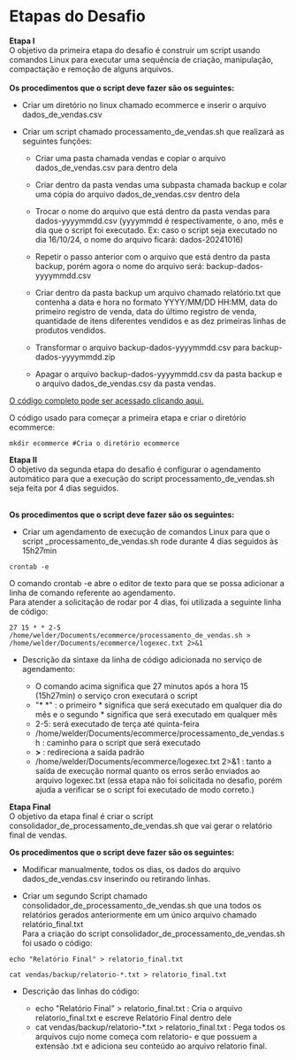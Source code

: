 # Etapas do Desafio  


**Etapa I**  
    O objetivo da primeira etapa do desafio é construir um script usando comandos Linux para executar uma sequência de criação, manipulação, compactação e remoção de alguns arquivos.  <br><br> 
**Os procedimentos que o script deve fazer são os seguintes:**

- Criar um diretório no linux chamado ecommerce e inserir o arquivo dados_de_vendas.csv  

- Criar um script chamado processamento_de_vendas.sh que realizará as seguintes funções:

    - Criar uma pasta chamada vendas e copiar o arquivo dados_de_vendas.csv para dentro dela

    - Criar dentro da pasta vendas uma subpasta chamada backup e colar uma cópia do arquivo dados_de_vendas.csv dentro dela

    - Trocar o nome do arquivo que está dentro da pasta vendas para dados-yyyymmdd.csv (yyyymmdd é respectivamente, o ano, mês e dia que o script foi executado. Ex: caso o script seja executado no dia 16/10/24, o nome do arquivo ficará: dados-20241016)

    - Repetir o passo anterior com o arquivo que está dentro da pasta backup, porém agora o nome do arquivo será: backup-dados-yyyymmdd.csv

    - Criar dentro da pasta backup um arquivo chamado relatório.txt que contenha a data e hora no formato YYYY/MM/DD HH:MM, data do primeiro registro de venda, data do último registro de venda, quantidade de itens diferentes vendidos e as dez primeiras linhas de produtos vendidos.  

    - Transformar o arquivo backup-dados-yyyymmdd.csv para backup-dados-yyyymmdd.zip  

    - Apagar o arquivo backup-dados-yyyymmdd.csv da pasta backup e o arquivo dados_de_vendas.csv da pasta vendas.  

[O código completo pode ser acessado clicando aqui.](/Sprint%201/Desafio/etapa-1/processamento_de_vendas.sh)  

    
O código usado para começar a primeira etapa e criar o diretório ecommerce:
    
    mkdir ecommerce #Cria o diretório ecommerce  
    
    
    

**Etapa II**  
O objetivo da segunda etapa do desafio é configurar o agendamento automático para que a execução do script processamento_de_vendas.sh seja feita por 4 dias seguidos. <br><br>

**Os procedimentos que o script deve fazer são os seguintes:**  
- Criar um agendamento de execução de comandos Linux para que o script _processamento_de_vendas.sh rode durante 4 dias seguidos às 15h27min  
```
crontab -e
```  
O comando crontab -e abre o editor de texto para que se possa adicionar a linha de comando referente ao agendamento.  
Para atender a solicitação de rodar por 4 dias, foi utilizada a seguinte linha de código:    

```  
27 15 * * 2-5 /home/welder/Documents/ecommerce/processamento_de_vendas.sh > /home/welder/Documents/ecommerce/logexec.txt 2>&1
```  

- Descrição da sintaxe da linha de código adicionada no serviço de agendamento:  

    - O comando acima significa que 27 minutos após a hora 15 (15h27min) o serviço cron executará o script  
    - "* *" : o primeiro * significa que será executado em qualquer dia do mês e o segundo * significa que será executado em qualquer mês    
    - 2-5: será executado de terça até quinta-feira
    - /home/welder/Documents/ecommerce/processamento_de_vendas.sh : caminho para o script que será executado  
    - **>** : redireciona a saída padrão   
    - /home/welder/Documents/ecommerce/logexec.txt 2>&1 : tanto a saída de execução normal quanto os erros serão enviados ao arquivo logexec.txt (essa etapa não foi solicitada no desafio, porém ajuda a verificar se o script foi executado de modo correto.)


**Etapa Final**  
O objetivo da etapa final é criar o script consolidador_de_processamento_de_vendas.sh que vai gerar o relatório final de vendas.  

**Os procedimentos que o script deve fazer são os seguintes:**  


- Modificar manualmente, todos os dias, os dados do arquivo dados_de_vendas.csv inserindo ou retirando linhas.  

- Criar um segundo Script chamado consolidador_de_processamento_de_vendas.sh que una todos os relatórios gerados anteriormente em um único arquivo chamado relatório_final.txt  
Para a criação do script consolidador_de_processamento_de_vendas.sh foi usado o código:  

```
echo "Relatório Final" > relatorio_final.txt   

cat vendas/backup/relatorio-*.txt > relatorio_final.txt
```  
- Descrição das linhas do código:

    - echo "Relatório Final" > relatorio_final.txt : Cria o arquivo relatorio_final.txt e escreve Relatório Final dentro dele
    - cat vendas/backup/relatorio-*.txt > relatorio_final.txt : Pega todos os arquivos cujo nome começa com relatorio- e que possuem a extensão .txt e adiciona seu conteúdo ao arquivo relatorio final.  





